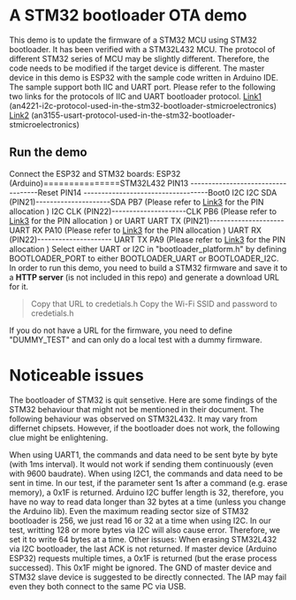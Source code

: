 # A STM32 bootloader OTA demo
This demo is to update the firmware of a STM32 MCU using STM32 bootloader. 
It has been verified with a STM32L432 MCU. The protocol of different STM32 series of MCU may be slightly different. Therefore, the code needs to be modified if the target device is different.
The master device in this demo is ESP32 with the sample code written in Arduino IDE. 
The sample support both IIC and UART port. Please refer to the following two links for the protocols of IIC and UART bootloader protocol.
 [Link1](https://www.st.com/resource/en/application_note/an4221-i2c-protocol-used-in-the-stm32-bootloader-stmicroelectronics.pdf)   (an4221-i2c-protocol-used-in-the-stm32-bootloader-stmicroelectronics)
 [Link2](https://www.st.com/resource/en/application_note/an3155-usart-protocol-used-in-the-stm32-bootloader-stmicroelectronics.pdf)  (an3155-usart-protocol-used-in-the-stm32-bootloader-stmicroelectronics)

## Run the demo
Connect the ESP32 and STM32 boards:
ESP32 (Arduino)===============STM32L432
PIN13 -----------------------------------Reset
PIN14 -----------------------------------Boot0
I2C
I2C SDA  (PIN21)---------------------SDA PB7  (Please refer to [Link3](https://www.st.com/resource/en/application_note/cd00167594-stm32-microcontroller-system-memory-boot-mode-stmicroelectronics.pdf) for the PIN allocation )
I2C CLK  (PIN22)---------------------CLK  PB6 (Please refer to [Link3](https://www.st.com/resource/en/application_note/cd00167594-stm32-microcontroller-system-memory-boot-mode-stmicroelectronics.pdf) for the PIN allocation )
or UART
UART TX (PIN21)--------------------- UART RX PA10  (Please refer to [Link3](https://www.st.com/resource/en/application_note/cd00167594-stm32-microcontroller-system-memory-boot-mode-stmicroelectronics.pdf) for the PIN allocation )
UART RX (PIN22)--------------------- UART TX PA9 (Please refer to [Link3](https://www.st.com/resource/en/application_note/cd00167594-stm32-microcontroller-system-memory-boot-mode-stmicroelectronics.pdf) for the PIN allocation )
Select either UART or I2C in "bootloader_platform.h" by defining BOOTLOADER_PORT  to either BOOTLOADER_UART  or BOOTLOADER_I2C.
In order to run this demo,  you need to build a STM32 firmware and save it to a **HTTP server** (is not included in this repo) and generate a download URL for it. 
>Copy that URL to credetials.h
Copy the Wi-Fi SSID and password to credetials.h

If you do not have a URL for the firmware, you need to define "DUMMY_TEST" and can only do a local test with a dummy firmware.

# Noticeable issues
The bootloader of STM32 is quit sensetive. Here are some findings of the STM32 behaviour that might not be mentioned in their document. The following behaviour was observed on STM32L432. It may vary from differnet chipsets. However, if the bootloader does not work, the following clue might be enlightening.

When using UART1, the commands and data need to be sent byte by byte (with 1ms interval). It would not work if sending them continuously (even with 9600 baudrate).
When using I2C1, the commands and data need to be sent in time. In our test, if the parameter sent 1s after a command (e.g. erase memory), a 0x1F is returned.
Arduino I2C buffer length is 32, therefore, you have no way to read data longer than 32 bytes at a time (unless you change the Arduino lib). Even the maximum reading sector size of STM32 bootloader is 256, we just read 16 or 32 at a time when using I2C. 
In our test, writting 128 or more bytes via I2C will also cause error. Therefore, we set it to write 64 bytes at a time.
Other issues:
When erasing STM32L432 via I2C bootloader, the last ACK is not returned. If master device (Arduino ESP32) requests multiple times, a 0x1F is returned (but the erase process successed). This 0x1F might be ignored. 
The GND of master device and STM32 slave device is suggested to be directly connected. The IAP may fail even they both connect to the same PC via USB.